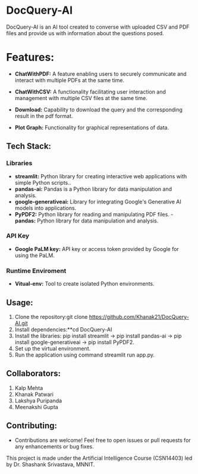 
# DocQuery-AI
 DocQuery-AI is an AI tool created to converse with uploaded CSV and PDF files and provide us with information about the questions posed.

# Features:
- **ChatWithPDF:** A feature enabling users to securely communicate and interact with multiple PDFs at the same time.

- **ChatWithCSV:**  A functionality facilitating user interaction and management with multiple CSV files at the same time.
- **Download:** Capability to download the query and the corresponding result in the pdf format.
- **Plot Graph:** Functionality for graphical representations of data.


## Tech Stack:
### Libraries
- **streamlit:** Python library for creating interactive web applications with simple Python scripts..
- **pandas-ai:** Pandas is a Python library for data manipulation and analysis.
- **google-generativeai:** Library for integrating Google's Generative AI models into applications.
- **PyPDF2:** Python library for reading and manipulating PDF files.
-**pandas:** Python library for data manipulation and analysis.
### API Key
- **Google PaLM key:** API key or access token provided by Google for using the PaLM.
### Runtime Enviroment
- **Vitual-env:** Tool to create isolated Python environments.


## Usage:
1. Clone the 
repository:git clone https://github.com/Khanak21/DocQuery-AI.git
2. Install dependencies:**cd DocQuery-AI
3. Install the libraries: pip install streamlit -> pip install pandas-ai -> pip install google-generativeai ->
pip install PyPDF2.
4. Set up the virtual environment.
5. Run the application using command streamlit run app.py.


## Collaborators:
1. Kalp Mehta
2. Khanak Patwari
3. Lakshya Puripanda
4. Meenakshi Gupta

## Contributing:
   - Contributions are welcome! Feel free to open issues or pull requests for any enhancements or bug fixes.
 
This project is made under the Artificial Intelligence Course (CSN14403) led by Dr. Shashank Srivastava, MNNIT.

